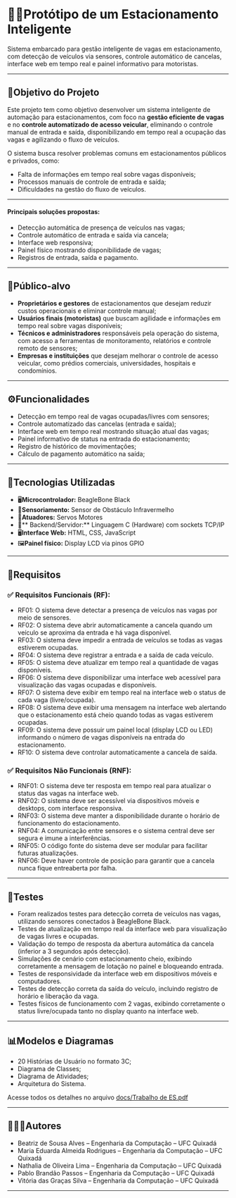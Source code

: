# 🚗🛜Protótipo de um Estacionamento Inteligente

Sistema embarcado para gestão inteligente de vagas em estacionamento, com detecção de veículos via sensores, controle automático de cancelas, interface web em tempo real e painel informativo para motoristas.

---

## 📌Objetivo do Projeto

Este projeto tem como objetivo desenvolver um sistema inteligente de automação para estacionamentos, com foco na **gestão eficiente de vagas** e no **controle automatizado de acesso veicular**, eliminando o controle manual de entrada e saída, disponibilizando em tempo real a ocupação das vagas e agilizando o fluxo de veículos.

O sistema busca resolver problemas comuns em estacionamentos públicos e privados, como:

- Falta de informações em tempo real sobre vagas disponíveis;
- Processos manuais de controle de entrada e saída;
- Dificuldades na gestão do fluxo de veículos.

---

#### Principais soluções propostas:

- Detecção automática de presença de veículos nas vagas;
- Controle automático de entrada e saída via cancela;
- Interface web responsiva;
- Painel físico mostrando disponibilidade de vagas;
- Registros de entrada, saída e pagamento.

---

## 👥Público-alvo

- **Proprietários e gestores** de estacionamentos que desejam reduzir custos operacionais e eliminar controle manual;
- **Usuários finais (motoristas)** que buscam agilidade e informações em tempo real sobre vagas disponíveis;
- **Técnicos e administradores** responsáveis pela operação do sistema, com acesso a ferramentas de monitoramento, relatórios e controle remoto de sensores;
- **Empresas e instituições** que desejam melhorar o controle de acesso veicular, como prédios comerciais, universidades, hospitais e condomínios.

---

## ⚙️Funcionalidades

- Detecção em tempo real de vagas ocupadas/livres com sensores;
- Controle automatizado das cancelas (entrada e saída);
- Interface web em tempo real mostrando situação atual das vagas;
- Painel informativo de status na entrada do estacionamento;
- Registro de histórico de movimentações;
- Cálculo de pagamento automático na saída;

---

## 🚀Tecnologias Utilizadas

- 🖥️**Microcontrolador:** BeagleBone Black
- 🔌**Sensoriamento:** Sensor de Obstáculo Infravermelho
- 🦾**Atuadores:** Servos Motores
- 🔗** Backend/Servidor:** Linguagem C (Hardware) com sockets TCP/IP
- 🖥️**Interface Web:**	HTML, CSS, JavaScript
- 🖼️**Painel físico:** Display LCD via pinos GPIO

---

## 📑Requisitos

### ✅ Requisitos Funcionais (RF):
- RF01: O sistema deve detectar a presença de veículos nas vagas por meio de sensores.
- RF02: O sistema deve abrir automaticamente a cancela quando um veículo se aproxima da entrada e há vaga disponível.
- RF03: O sistema deve impedir a entrada de veículos se todas as vagas estiverem ocupadas.
- RF04: O sistema deve registrar a entrada e a saída de cada veículo.
- RF05: O sistema deve atualizar em tempo real a quantidade de vagas disponíveis.
- RF06: O sistema deve disponibilizar uma interface web acessível para visualização das vagas ocupadas e disponíveis.
- RF07: O sistema deve exibir em tempo real na interface web o status de cada vaga (livre/ocupada).
- RF08: O sistema deve exibir uma mensagem na interface web alertando que o estacionamento está cheio quando todas as vagas estiverem ocupadas.
- RF09: O sistema deve possuir um painel local (display LCD ou LED) informando o número de vagas disponíveis na entrada do estacionamento.
- RF10: O sistema deve controlar automaticamente a cancela de saída.

### ✅ Requisitos Não Funcionais (RNF):
- RNF01: O sistema deve ter resposta em tempo real para atualizar o status das vagas na interface web.
- RNF02: O sistema deve ser acessível via dispositivos móveis e desktops, com interface responsiva.
- RNF03: O sistema deve manter a disponibilidade durante o horário de funcionamento do estacionamento.
- RNF04: A comunicação entre sensores e o sistema central deve ser segura e imune a interferências.
- RNF05: O código fonte do sistema deve ser modular para facilitar futuras atualizações.
- RNF06: Deve haver controle de posição para garantir que a cancela nunca fique entreaberta por falha.

---

## 🧪Testes
- Foram realizados testes para detecção correta de veículos nas vagas, utilizando sensores conectados à BeagleBone Black.
- Testes de atualização em tempo real da interface web para visualização de vagas livres e ocupadas.
- Validação do tempo de resposta da abertura automática da cancela (inferior a 3 segundos após detecção).
- Simulações de cenário com estacionamento cheio, exibindo corretamente a mensagem de lotação no painel e bloqueando entrada.
- Testes de responsividade da interface web em dispositivos móveis e computadores.
- Testes de detecção correta da saída do veículo, incluindo registro de horário e liberação da vaga.
- Testes físicos de funcionamento com 2 vagas, exibindo corretamente o status livre/ocupada tanto no display quanto na interface web.

---

## 📊Modelos e Diagramas

- 20 Histórias de Usuário no formato 3C;
- Diagrama de Classes;
- Diagrama de Atividades;
- Arquitetura do Sistema.

Acesse todos os detalhes no arquivo [docs/Trabalho de ES.pdf](./docs/Prototipo-de-um-Estacionamento-Inteligente.pdf)

---

## 🧑🏻‍💻Autores

- Beatriz de Sousa Alves – Engenharia da Computação – UFC Quixadá  
- Maria Eduarda Almeida Rodrigues – Engenharia da Computação – UFC Quixadá  
- Nathalia de Oliveira Lima – Engenharia da Computação – UFC Quixadá  
- Pablo Brandão Passos – Engenharia da Computação – UFC Quixadá
- Vitória das Graças Silva – Engenharia da Computação – UFC Quixadá

---

